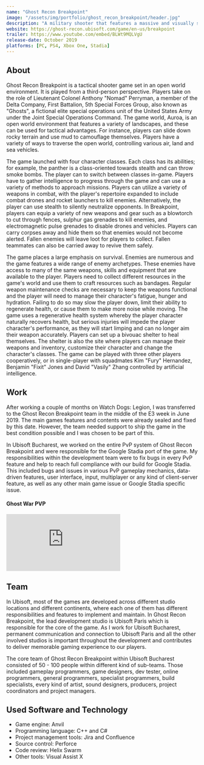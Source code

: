 ```yaml
---
name: "Ghost Recon Breakpoint"
image: "/assets/img/portfolio/ghost_recon_breakpoint/header.jpg"
description: "A military shooter that features a massive and visually stunning open world, playable in solo or online in four-player co-op."
website: https://ghost-recon.ubisoft.com/game/en-us/breakpoint
trailer: https://www.youtube.com/embed/BLWt9MQLVgU
release-date: October 2019
platforms: [PC, PS4, Xbox One, Stadia] 
---
```


## About 
Ghost Recon Breakpoint is a tactical shooter game set in an open world environment. It is played from a third-person perspective. Players take on the role of Lieutenant Colonel Anthony "Nomad" Perryman, a member of the Delta Company, First Battalion, 5th Special Forces Group, also known as "Ghosts", a fictional elite special operations unit of the United States Army under the Joint Special Operations Command. The game world, Auroa, is an open world environment that features a variety of landscapes, and these can be used for tactical advantages. For instance, players can slide down rocky terrain and use mud to camouflage themselves. Players have a variety of ways to traverse the open world, controlling various air, land and sea vehicles.

The game launched with four character classes. Each class has its abilities; for example, the panther is a class-oriented towards stealth and can throw smoke bombs. The player can to switch between classes in-game. Players have to gather intelligence to progress through the game and can use a variety of methods to approach missions. Players can utilize a variety of weapons in combat, with the player's repertoire expanded to include combat drones and rocket launchers to kill enemies. Alternatively, the player can use stealth to silently neutralize opponents. In Breakpoint, players can equip a variety of new weapons and gear such as a blowtorch to cut through fences, sulphur gas grenades to kill enemies, and electromagnetic pulse grenades to disable drones and vehicles. Players can carry corpses away and hide them so that enemies would not become alerted. Fallen enemies will leave loot for players to collect. Fallen teammates can also be carried away to revive them safely. 

The game places a large emphasis on survival. Enemies are numerous and the game features a wide range of enemy archetypes. These enemies have access to many of the same weapons, skills and equipment that are available to the player. Players need to collect different resources in the game's world and use them to craft resources such as bandages. Regular weapon maintenance checks are necessary to keep the weapons functional and the player will need to manage their character's fatigue, hunger and hydration. Failing to do so may slow the player down, limit their ability to regenerate health, or cause them to make more noise while moving. The game uses a regenerative health system whereby the player character naturally recovers health, but serious injuries will impede the player character's performance, as they will start limping and can no longer aim their weapon accurately. Players can set up a bivouac shelter to heal themselves. The shelter is also the site where players can manage their weapons and inventory, customize their character and change the character's classes. The game can be played with three other players cooperatively, or in single-player with squadmates Kim "Fury" Hernandez, Benjamin "Fixit" Jones and David "Vasily" Zhang controlled by artificial intelligence. 

## Work
After working a couple of months on Watch Dogs: Legion, I was transferred to the Ghost Recon Breakpoint team in the middle of the E3 week in June 2019. The main games features and contents were already sealed and fixed by this date. However, the team needed support to ship the game in the best condition possible and I was chosen to be part of this. 

In Ubisoft Bucharest, we worked on the entire PvP system of Ghost Recon Breakpoint and were responsible for the Google Stadia port of the game. My responsibilities within the development team were to fix bugs in every PvP feature and help to reach full compliance with our build for Google Stadia. This included bugs and issues in various PvP gameplay mechanics, data-driven features, user interface, input, multiplayer or any kind of client-server feature, as well as any other main game issue or Google Stadia specific issue.

#### Ghost War PVP
<div class="video">
  <iframe src="https://www.youtube.com/embed/6_cPJnGOsGM" frameborder="0" allowfullscreen></iframe>
</div>

## Team
In Ubisoft, most of the games are developed across different studio locations and different continents, where each one of them has different responsibilities and features to implement and maintain. In Ghost Recon Breakpoint, the lead development studio is Ubisoft Paris which is responsible for the core of the game. As I work for Ubisoft Bucharest, permanent communication and connection to Ubisoft Paris and all the other involved studios is important throughout the development and contributes to deliver memorable gaming experience to our players.

The core team of Ghost Recon Breakpoint within Ubisoft Bucharest consisted of 50 - 100 people within different kind of sub-teams. Those included gameplay programmers, game designers, dev tester, online programmers, general programmers, specialist programmers, build specialists, every kind of artist, sound designers, producers, project coordinators and project managers. 

## Used Software and Technology
- Game engine: Anvil
- Programming language: C++ and C#
- Project management tools: Jira and Confluence
- Source control: Perforce
- Code review: Helix Swarm
- Other tools: Visual Assist X